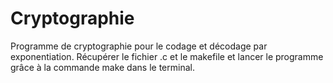 # Cryptographie

Programme de cryptographie pour le codage et décodage par exponentiation. Récupérer le fichier .c et le makefile et lancer le programme grâce à la commande make dans le terminal.
